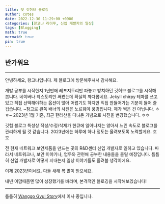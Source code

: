 ```yaml
---
title: 첫 깃허브 블로깅
author: cotes
date: 2022-12-30 11:29:00 +0900
categories: [왕고냐 라이푸, 신입 개발자의 일상] 
tags: [Blogging]
math: true
mermaid: true
pin: true
---
```



## 반가워요

---

안녕하세요, 왕고냐입니다. 제 블로그에 방문해주셔서 감사해요.

개발 공부를 시작한지 1년만에 레포지토리만 파놓고 방치하던 깃허브 블로그를 시작해봅니다. 네이버나 티스토리만 써봤는데 확실히 까다롭네요. Jekyll chirpy 테마를 쓰고 있고 직접 선택해야하는 옵션이 많아 어렵기도 하지만 직접 만들어가는 기분이 들어 즐겁습니다. ~참고로 왼쪽 배너의 사진은 노르웨이 풍경입니다. 제가 찍은 건 아닙니다. ㅎㅎ~  2023년 1월 기준, 최근 한라산을 다녀온 기념으로 사진을 변경했습니다. ㅎㅎ 

깃헙 블로그 특성상 작성/수정/삭제가 한큐에 일어나지는 않아서 느린 속도로 블로그를 관리하게 될 것 같습니다. 2023년에는 하루에 하나 정도는 올려보도록 노력할게요. 호호

전 현재 네트워크 보안제품을 만드는 곳의 R&D센터 신입 개발자로 일하고 있습니다.  따라서 네트워크나, 보안 이야기나, 업무와 관련해 공부한 내용들을 올릴 예정입니다. 틈틈히 신입 개발자로 어떻게 지내는지 일상 이야기들도 올려볼 생각이에요.

이제 2023년이네요. 다들 새해 복 많이 받으세요.

내년 이맘때쯤엔 많이 성장했기를 바라며, 본격적인 블로깅을 시작해보겠습니다!

---
틈틈히 
[Wanggo Gyul Story](https://wanggonya.tistory.com/)에서 이사 중입니다.
